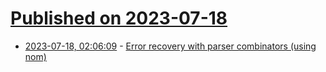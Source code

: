 # [Published on 2023-07-18](index.md)

* [2023-07-18, 02:06:09](https://lobste.rs/s/bnrp1x/error_recovery_with_parser_combinators) - [Error recovery with parser combinators (using nom)](https://eyalkalderon.com/blog/nom-error-recovery/)
